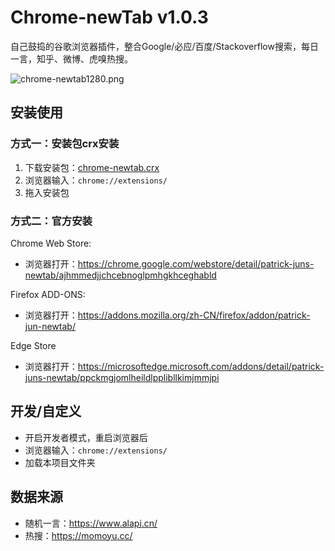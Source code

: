 # Chrome-newTab v1.0.3

自己鼓捣的谷歌浏览器插件，整合Google/必应/百度/Stackoverflow搜索，每日一言，知乎、微博、虎嗅热搜。

![chrome-newtab1280.png](http://img.cdn.1zdz.cn/github/readme/chrome-newtab1280.png)

## 安装使用

### 方式一：安装包crx安装

1. 下载安装包：[chrome-newtab.crx](http://img.cdn.1zdz.cn/github/readme/chrome-newtab.crx)
2. 浏览器输入：`chrome://extensions/`
3. 拖入安装包

### 方式二：官方安装

Chrome Web Store:

- 浏览器打开：https://chrome.google.com/webstore/detail/patrick-juns-newtab/ajhmmedjjchcebnoglpmhgkhceghabld

Firefox ADD-ONS:

- 浏览器打开：https://addons.mozilla.org/zh-CN/firefox/addon/patrick-jun-newtab/

Edge Store

- 浏览器打开：https://microsoftedge.microsoft.com/addons/detail/patrick-juns-newtab/ppckmgjomlheildlpplibllkimjmmjpi

## 开发/自定义

- 开启开发者模式，重启浏览器后
- 浏览器输入：`chrome://extensions/`
- 加载本项目文件夹

## 数据来源

- 随机一言：https://www.alapi.cn/
- 热搜：https://momoyu.cc/
